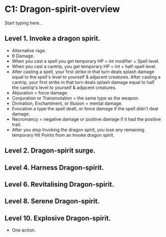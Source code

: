 # C1: Dragon-spirit-overview

Start typing here...

## Level 1. Invoke a dragon spirit.

- Alternative rage.
- 6 Damage.
- When you cast a spell you get temporary HP = int modifier + Spell level.
- When you cast a cantrip, you get temporary HP = int + half-spell level.
- After casting a spell, your first strike in that turn deals splash damage equal to the spell's level to yourself & 
  adjacent creatures.
  After casting a cantrip, your first strike in that turn deals splash damage equal to half the cantrip's level to 
  yourself & adjacent creatures.
- Abjuration = force damage.
- Conjuration or Transmutation = the same type as the weapon. 
- Divination, Enchantment, or Illusion = mental damage.
- Evocation a type the spell dealt, or force damage if the spell didn't deal damage. 
- Necromancy = negative damage or positive damage if it had the positive trait. 
- After you stop Invoking the dragon spirit, you lose any remaining temporary Hit Points from an Invoke dragon spirit.

## Level 2. Dragon-spirit surge.

## Level 4. Harness Dragon-spirit.

## Level 6. Revitalising Dragon-spirit.

## Level 8. Serene Dragon-spirit.

## Level 10. Explosive Dragon-spirit.

- One action.

